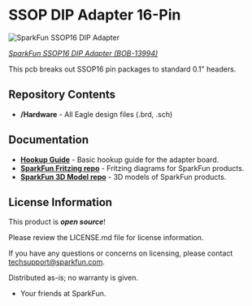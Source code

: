 SSOP DIP Adapter 16-Pin
=======================

![SparkFun SSOP16 DIP Adapter](https://cdn.sparkfun.com//assets/parts/1/1/7/6/7/13994-01.jpg)

[*SparkFun SSOP16 DIP Adapter (BOB-13994)*](https://www.sparkfun.com/products/13994)

This pcb breaks out SSOP16 pin packages to standard 0.1" headers. 

Repository Contents
-------------------

* **/Hardware** - All Eagle design files (.brd, .sch)


Documentation
--------------
* **[Hookup Guide](https://learn.sparkfun.com/tutorials/ssop-16-to-dip-adapter-hookup-guide)** - Basic hookup guide for the adapter board.
* **[SparkFun Fritzing repo](https://github.com/sparkfun/Fritzing_Parts)** - Fritzing diagrams for SparkFun products.
* **[SparkFun 3D Model repo](https://github.com/sparkfun/3D_Models)** - 3D models of SparkFun products. 

License Information
-------------------

This product is _**open source**_! 

Please review the LICENSE.md file for license information. 

If you have any questions or concerns on licensing, please contact techsupport@sparkfun.com.

Distributed as-is; no warranty is given.

- Your friends at SparkFun.